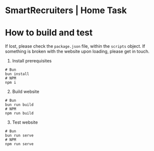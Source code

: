 # SmartRecruiters | Home Task


# How to build and test
If lost, please check the `package.json` file, within the `scripts` object.
If something is broken with the website upon loading, please get in touch.

1) Install prerequisites
```
# Bun
bun install
# NPM
npm i
```

2) Build website
```
# Bun
bun run build
# NPM
npm run build
```

3) Test website
```
# Bun
bun run serve
# NPM
npm run serve
```
